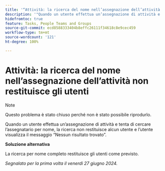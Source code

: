 ```yaml
---
title: '“Attività: la ricerca del nome nell’assegnazione dell’attività non restituisce gli utenti”'
description: '"Quando un utente effettua un’assegnazione di attività e tenta di cercare l’assegnatario per nome, la ricerca non restituisce alcun utente e viene visualizzato il messaggio Nessun risultato trovato. È disponibile una soluzione alternativa.”'
hidefromtoc: true
feature: Tasks, People Teams and Groups
source-git-commit: ecd8588333404b8effc26111f34618c8e9cec459
workflow-type: tm+mt
source-wordcount: '121'
ht-degree: 100%

---
```



# Attività: la ricerca del nome nell’assegnazione dell’attività non restituisce gli utenti

>[!NOTE]
>
>Questo problema è stato chiuso perché non è stato possibile riprodurlo.

Quando un utente effettua un’assegnazione di attività e tenta di cercare l’assegnatario per nome, la ricerca non restituisce alcun utente e l’utente visualizza il messaggio “Nessun risultato trovato”.

**Soluzione alternativa**

La ricerca per nome completo restituisce gli utenti come previsto.

_Segnalato per la prima volta il venerdì 27 giugno 2024._
